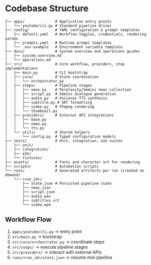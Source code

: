 # Codebase Structure

```
├── apps/              # Application entry points
│   └── youtube/cli.py # Standard pipeline driver
├── config/            # YAML configuration & prompt templates
│   ├── default.yaml   # Workflow toggles, credentials, rendering params
│   ├── prompts.yaml   # Runtime prompt templates
│   └── .env.example   # Environment variable template
├── docs/              # System overview and operations guides
│   ├── system_overview.md
│   └── operations.md
├── src/               # Core workflow, providers, step implementations
│   ├── main.py        # CLI bootstrap
│   ├── core/          # State coordination
│   │   └── orchestrator.py
│   ├── steps/         # Pipeline stages
│   │   ├── news.py    # Perplexity/Gemini news collection
│   │   ├── script.py  # Gemini dialogue generation
│   │   ├── audio.py   # Voicevox TTS synthesis
│   │   ├── subtitle.py # SRT formatting
│   │   ├── video.py   # FFmpeg rendering
│   │   └── thumbnail.py
│   ├── providers/     # External API integrations
│   │   ├── base.py
│   │   ├── news.py
│   │   └── tts.py
│   └── utils/         # Shared helpers
│       └── config.py  # Typed configuration models
├── tests/             # Unit, integration, e2e suites
│   ├── unit/
│   ├── integration/
│   ├── e2e/
│   └── fixtures/
├── assets/            # Fonts and character art for rendering
├── scripts/           # Automation scripts
└── runs/              # Generated artifacts per run (created on demand)
    └── <run_id>/
        ├── state.json # Persisted pipeline state
        ├── news.json
        ├── script.json
        ├── audio.wav
        ├── subtitles.srt
        └── video.mp4
```

## Workflow Flow
1. `apps/youtube/cli.py` → entry point
2. `src/main.py` → bootstrap
3. `src/core/orchestrator.py` → coordinate steps
4. `src/steps/` → execute pipeline stages
5. `src/providers/` → interact with external APIs
6. `runs/<run_id>/state.json` → resume mid-pipeline
